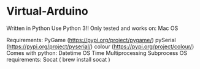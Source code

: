 # Virtual-Arduino

Written in Python
Use Python 3!!
Only tested and works on:
  Mac OS

Requirements:
  PyGame (https://pypi.org/project/pygame/)
  pySerial (https://pypi.org/project/pyserial/)
  colour (https://pypi.org/project/colour/)
Comes with python:
  Datetime
  OS
  Time
  Multiprocessing
  Subprocess
OS requirements:
  Socat ( brew install socat )
